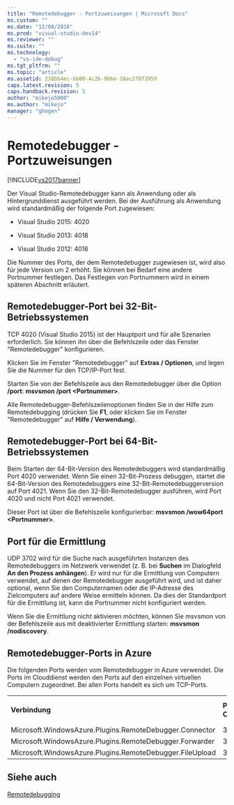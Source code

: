 ```yaml
---
title: "Remotedebugger - Portzuweisungen | Microsoft Docs"
ms.custom: ""
ms.date: "12/08/2016"
ms.prod: "visual-studio-dev14"
ms.reviewer: ""
ms.suite: ""
ms.technology: 
  - "vs-ide-debug"
ms.tgt_pltfrm: ""
ms.topic: "article"
ms.assetid: 238bb4ec-bb00-4c2b-986e-18ac278f3959
caps.latest.revision: 5
caps.handback.revision: 5
author: "mikejo5000"
ms.author: "mikejo"
manager: "ghogen"
---
```

# Remotedebugger - Portzuweisungen
[!INCLUDE[vs2017banner](../code-quality/includes/vs2017banner.md)]

Der Visual Studio\-Remotedebugger kann als Anwendung oder als Hintergrunddienst ausgeführt werden. Bei der Ausführung als Anwendung wird standardmäßig der folgende Port zugewiesen:  
  
-   Visual Studio 2015: 4020  
  
-   Visual Studio 2013: 4018  
  
-   Visual Studio 2012: 4016  
  
 Die Nummer des Ports, der dem Remotedebugger zugewiesen ist, wird also für jede Version um 2 erhöht. Sie können bei Bedarf eine andere Portnummer festlegen. Das Festlegen von Portnummern wird in einem späteren Abschnitt erläutert.  
  
## Remotedebugger\-Port bei 32\-Bit\-Betriebssystemen  
 TCP 4020 \(Visual Studio 2015\) ist der Hauptport und für alle Szenarien erforderlich. Sie können ihn über die Befehlszeile oder das Fenster "Remotedebugger" konfigurieren.  
  
 Klicken Sie im Fenster "Remotedebugger" auf **Extras \/ Optionen**, und legen Sie die Nummer für den TCP\/IP\-Port fest.  
  
 Starten Sie von der Befehlszeile aus den Remotedebugger über die Option **\/port**: **msvsmon \/port \<Portnummer\>**.  
  
 Alle Remotedebugger\-Befehlszeilenoptionen finden Sie in der Hilfe zum Remotedebugging \(drücken Sie **F1**, oder klicken Sie im Fenster "Remotedebugger" auf **Hilfe \/ Verwendung**\).  
  
## Remotedebugger\-Port bei 64\-Bit\-Betriebssystemen  
 Beim Starten der 64\-Bit\-Version des Remotedebuggers wird standardmäßig Port 4020 verwendet.  Wenn Sie einen 32\-Bit\-Prozess debuggen, startet die 64\-Bit\-Version des Remotedebuggers eine 32\-Bit\-Remotedebuggerversion auf Port 4021. Wenn Sie den 32\-Bit\-Remotedebugger ausführen, wird Port 4020 und nicht Port 4021 verwendet.  
  
 Dieser Port ist über die Befehlszeile konfigurierbar: **msvsmon \/wow64port \<Portnummer\>**.  
  
## Port für die Ermittlung  
 UDP 3702 wird für die Suche nach ausgeführten Instanzen des Remotedebuggers im Netzwerk verwendet \(z. B. bei **Suchen** im Dialogfeld **An den Prozess anhängen**\). Er wird nur für die Ermittlung von Computern verwendet, auf denen der Remotedebugger ausgeführt wird, und ist daher optional, wenn Sie den Computernamen oder die IP\-Adresse des Zielcomputers auf andere Weise ermitteln können. Da dies der Standardport für die Ermittlung ist, kann die Portnummer nicht konfiguriert werden.  
  
 Wenn Sie die Ermittlung nicht aktivieren möchten, können Sie msvsmon von der Befehlszeile aus mit deaktivierter Ermittlung starten: **msvsmon \/nodiscovery**.  
  
## Remotedebugger\-Ports in Azure  
 Die folgenden Ports werden vom Remotedebugger in Azure verwendet. Die Ports im Clouddienst werden den Ports auf den einzelnen virtuellen Computern zugeordnet. Bei allen Ports handelt es sich um TCP\-Ports.  
  
||||  
|-|-|-|  
|**Verbindung**|**Port im Clouddienst**|**Port auf virtuellem Computer**|  
|Microsoft.WindowsAzure.Plugins.RemoteDebugger.Connector|30400|30398|  
|Microsoft.WindowsAzure.Plugins.RemoteDebugger.Forwarder|31400|31398|  
|Microsoft.WindowsAzure.Plugins.RemoteDebugger.FileUpload|32400|32398|  
  
## Siehe auch  
 [Remotedebugging](../debugger/remote-debugging.md)